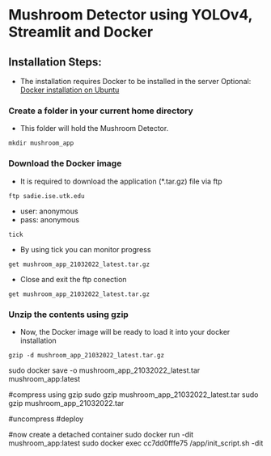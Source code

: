 # Mushroom Detector using YOLOv4, Streamlit and Docker

## Installation Steps:

* The installation requires Docker to be installed in the server
Optional: [Docker installation on Ubuntu](https://docs.docker.com/engine/install/ubuntu/)

### Create a folder in your current home directory

* This folder will hold the Mushroom Detector.

```shell
mkdir mushroom_app
```

### Download the Docker image

* It is required to download the application (*.tar.gz) file via ftp

```shell
ftp sadie.ise.utk.edu

```
* user: anonymous
* pass: anonymous


```shell
tick
```

* By using tick you can monitor progress

```shell
get mushroom_app_21032022_latest.tar.gz
```

* Close and exit the ftp conection

```shell
get mushroom_app_21032022_latest.tar.gz
```


### Unzip the contents using gzip

* Now, the Docker image will be ready to load it into your docker installation

```shell
gzip -d mushroom_app_21032022_latest.tar.gz
```



sudo docker save -o mushroom_app_21032022_latest.tar mushroom_app:latest


#compress using gzip
sudo gzip mushroom_app_21032022_latest.tar
sudo gzip mushroom_app_21032022.tar

#uncompress
#deploy


#now create a detached container
sudo docker run -dit mushroom_app:latest
sudo docker exec cc7dd0fffe75 /app/init_script.sh -dit

